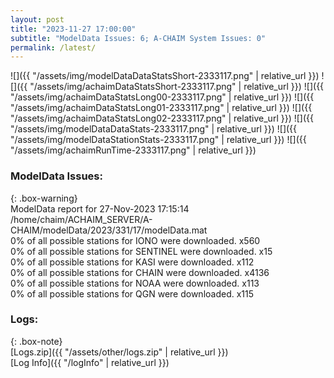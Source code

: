 ```yaml
---
layout: post
title: "2023-11-27 17:00:00"
subtitle: "ModelData Issues: 6; A-CHAIM System Issues: 0"
permalink: /latest/
---
```


![]({{ "/assets/img/modelDataDataStatsShort-2333117.png" | relative_url }})
![]({{ "/assets/img/achaimDataStatsShort-2333117.png" | relative_url }})
![]({{ "/assets/img/achaimDataStatsLong00-2333117.png" | relative_url }})
![]({{ "/assets/img/achaimDataStatsLong01-2333117.png" | relative_url }})
![]({{ "/assets/img/achaimDataStatsLong02-2333117.png" | relative_url }})
![]({{ "/assets/img/modelDataDataStats-2333117.png" | relative_url }})
![]({{ "/assets/img/modelDataStationStats-2333117.png" | relative_url }})
![]({{ "/assets/img/achaimRunTime-2333117.png" | relative_url }})


### ModelData Issues:  
  
{: .box-warning}  
 ModelData report for 27-Nov-2023 17:15:14   
 /home/chaim/ACHAIM_SERVER/A-CHAIM/modelData/2023/331/17/modelData.mat   
 0% of all possible stations for IONO were downloaded. x560   
 0% of all possible stations for SENTINEL were downloaded. x15   
 0% of all possible stations for KASI were downloaded. x112   
 0% of all possible stations for CHAIN were downloaded. x4136   
 0% of all possible stations for NOAA were downloaded. x113   
 0% of all possible stations for QGN were downloaded. x115   
  


### Logs:  
  
{: .box-note}  
[Logs.zip]({{ "/assets/other/logs.zip" | relative_url }})  
[Log Info]({{ "/logInfo" | relative_url }})  

